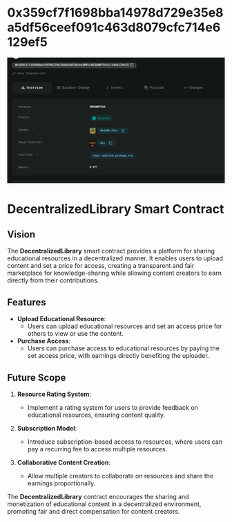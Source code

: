 # 0x359cf7f1698bba14978d729e35e8a5df56ceef091c463d8079cfc714e6129ef5

![alt text](<Screenshot 2024-09-25 122042-1.png>)
# DecentralizedLibrary Smart Contract

## Vision

The **DecentralizedLibrary** smart contract provides a platform for sharing educational resources in a decentralized manner. It enables users to upload content and set a price for access, creating a transparent and fair marketplace for knowledge-sharing while allowing content creators to earn directly from their contributions.

## Features

- **Upload Educational Resource**:
  - Users can upload educational resources and set an access price for others to view or use the content.
- **Purchase Access**:
  - Users can purchase access to educational resources by paying the set access price, with earnings directly benefiting the uploader.

## Future Scope

1. **Resource Rating System**:

   - Implement a rating system for users to provide feedback on educational resources, ensuring content quality.

2. **Subscription Model**:

   - Introduce subscription-based access to resources, where users can pay a recurring fee to access multiple resources.

3. **Collaborative Content Creation**:
   - Allow multiple creators to collaborate on resources and share the earnings proportionally.

The **DecentralizedLibrary** contract encourages the sharing and monetization of educational content in a decentralized environment, promoting fair and direct compensation for content creators.
